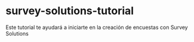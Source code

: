# survey-solutions-tutorial
Este tutorial te ayudará a iniciarte en la creación de encuestas con Survey Solutions
